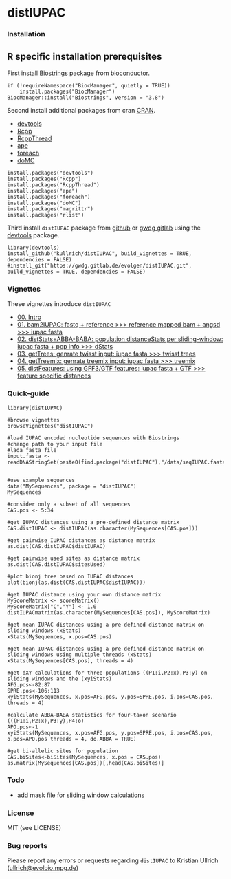 distIUPAC
=========
### 

### Installation

## R specific installation prerequisites

First install [Biostrings](https://bioconductor.org/packages/release/bioc/html/Biostrings.html) package from [bioconductor](https://bioconductor.org/).

```
if (!requireNamespace("BiocManager", quietly = TRUE))
    install.packages("BiocManager")
BiocManager::install("Biostrings", version = "3.8")
```

Second install additional packages from cran [CRAN](https://cran.r-project.org/web/packages/index.html).
- [devtools](https://cran.r-project.org/web/packages/devtools/index.html)
- [Rcpp](https://cran.r-project.org/web/packages/Rcpp/index.html)
- [RcppThread](https://cran.r-project.org/web/packages/RcppThread/index.html)
- [ape](https://cran.r-project.org/web/packages/ape/index.html)
- [foreach](https://cran.r-project.org/web/packages/foreach/index.html)
- [doMC](https://cran.r-project.org/web/packages/doMC/index.html)

```
install.packages("devtools")
install.packages("Rcpp")
install.packages("RcppThread")
install.packages("ape")
install.packages("foreach")
install.packages("doMC")
install.packages("magrittr")
install.packages("rlist")
```

Third install `distIUPAC` package from [github](https://github.com/kullrich) or [gwdg gitlab](https://gwdg.gitlab.de) using the [devtools](https://cran.r-project.org/web/packages/devtools/index.html) package.

```
library(devtools)
install_github("kullrich/distIUPAC", build_vignettes = TRUE, dependencies = FALSE)
#install_git("https://gwdg.gitlab.de/evolgen/distIUPAC.git", build_vignettes = TRUE, dependencies = FALSE)
```

### Vignettes

These vignettes introduce `distIUPAC`

- [00. Intro](https://github.com/kullrich/distIUPAC/tree/master/vignettes/Intro.Rmd)
- [01. bam2IUPAC: fastq + reference >>> reference mapped bam + angsd >>> iupac fasta](https://github.com/kullrich/distIUPAC/tree/master/vignettes/bam2IUPAC.Rmd)
- [02. distStats+ABBA-BABA: population distanceStats per sliding-window: iupac fasta + pop info >>> dStats](https://github.com/kullrich/distIUPAC/tree/master/vignettes/dStats.Rmd)
- [03. getTrees: genrate twisst input: iupac fasta >>> twisst trees](https://github.com/kullrich/distIUPAC/tree/master/vignettes/twisstTrees.Rmd)
- [04. getTreemix: genrate treemix input: iupac fasta >>> treemix](https://github.com/kullrich/distIUPAC/tree/master/vignettes/treemix.Rmd)
- [05. distFeatures: using GFF3/GTF features: iupac fasta + GTF >>> feature specific distances](https://github.com/kullrich/distIUPAC/tree/master/vignettes/GTFdistances.Rmd)

### Quick-guide

```
library(distIUPAC)

#browse vignettes
browseVignettes("distIUPAC")

#load IUPAC encoded nucleotide sequences with Biostrings
#change path to your input file
#lada fasta file
input.fasta <- readDNAStringSet(paste0(find.package("distIUPAC"),"/data/seqIUPAC.fasta.gz"))


#use example sequences
data("MySequences", package = "distIUPAC")
MySequences

#consider only a subset of all sequences
CAS.pos <- 5:34

#get IUPAC distances using a pre-defined distance matrix
CAS.distIUPAC <- distIUPAC(as.character(MySequences[CAS.pos]))

#get pairwise IUPAC distances as distance matrix
as.dist(CAS.distIUPAC$distIUPAC)

#get pairwise used sites as distance matrix
as.dist(CAS.distIUPAC$sitesUsed)

#plot bionj tree based on IUPAC distances
plot(bionj(as.dist(CAS.distIUPAC$distIUPAC)))

#get IUPAC distance using your own distance matrix
MyScoreMatrix <- scoreMatrix()
MyScoreMatrix["C","Y"] <- 1.0
distIUPACmatrix(as.character(MySequences[CAS.pos]), MyScoreMatrix)

#get mean IUPAC distances using a pre-defined distance matrix on sliding windows (xStats)
xStats(MySequences, x.pos=CAS.pos)

#get mean IUPAC distances using a pre-defined distance matrix on sliding windows using multiple threads (xStats)
xStats(MySequences[CAS.pos], threads = 4)

#get dXY calculations for three populations ((P1:i,P2:x),P3:y) on sliding windows and the (xyiStats)
AFG.pos<-82:87
SPRE.pos<-106:113
xyiStats(MySequences, x.pos=AFG.pos, y.pos=SPRE.pos, i.pos=CAS.pos, threads = 4)

#calculate ABBA-BABA statistics for four-taxon scenario (((P1:i,P2:x),P3:y),P4:o)
APO.pos<-1
xyiStats(MySequences, x.pos=AFG.pos, y.pos=SPRE.pos, i.pos=CAS.pos, o.pos=APO.pos threads = 4, do.ABBA = TRUE)

#get bi-allelic sites for population
CAS.biSites<-biSites(MySequences, x.pos = CAS.pos)
as.matrix(MySequences[CAS.pos])[,head(CAS.biSites)]
```

### Todo
- add mask file for sliding window calculations

### License

MIT (see LICENSE)

### Bug reports

Please report any errors or requests regarding `distIUPAC` to Kristian Ullrich (ullrich@evolbio.mpg.de)
